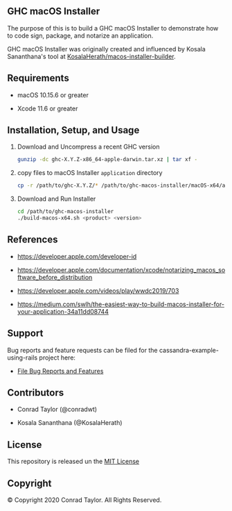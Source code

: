 ## GHC macOS Installer

The purpose of this is to build a GHC macOS Installer to demonstrate how to code sign, package, and notarize an application.

GHC macOS Installer was originally created and influenced by Kosala Sananthana's tool at [KosalaHerath/macos-installer-builder](https://github.com/KosalaHerath/macos-installer-builder).

## Requirements

- macOS 10.15.6 or greater

- Xcode 11.6 or greater

## Installation, Setup, and Usage

1. Download and Uncompress a recent GHC version

   ```zsh
   gunzip -dc ghc-X.Y.Z-x86_64-apple-darwin.tar.xz | tar xf -
   ```

2. copy files to macOS Installer `application` directory

   ```zsh
   cp -r /path/to/ghc-X.Y.Z/* /path/to/ghc-macos-installer/macOS-x64/application
   ```

3. Download and Run Installer

   ```zsh
   cd /path/to/ghc-macos-installer
   ./build-macos-x64.sh <product> <version>
   ```

## References

- https://developer.apple.com/developer-id

- https://developer.apple.com/documentation/xcode/notarizing_macos_software_before_distribution

- https://developer.apple.com/videos/play/wwdc2019/703

- https://medium.com/swlh/the-easiest-way-to-build-macos-installer-for-your-application-34a11dd08744

## Support

Bug reports and feature requests can be filed for the cassandra-example-using-rails project here:

- [File Bug Reports and Features](https://github.com/conradwt/ghc-macos-installer/issues)

## Contributors

- Conrad Taylor (@conradwt)

- Kosala Sananthana (@KosalaHerath)

## License

This repository is released un the [MIT License](./LICENSE.md)

## Copyright

&copy; Copyright 2020 Conrad Taylor. All Rights Reserved.
